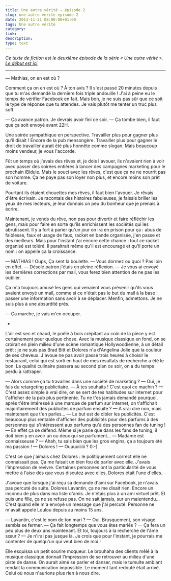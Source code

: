 ```yaml
---
title: Une autre vérité — épisode 2
slug: une-autre-verite-episode-2
date: 2013-11-21 08:00:00+01:00
tags: Une autre vérité
category: 
link: 
description: 
type: text
---
```


_Ce texte de fiction est le deuxième épisode de la série « Une autre vérité ». [Le début est ici](/blog/fr/une-autre-verite-episode-1)._
<hr>


 — Mathias, on en est où ?

 Comment ça on en est où ? À ton avis ? Il s'est passé 20 minutes depuis que tu m'as demandé la dernière fois triple andouille ! J'ai à peine eu le temps de vérifier Facebook en fait. Mais bon, je ne suis pas sûr que ce soit le type de réponse que tu attendes. Je vais plutôt me tenter un truc plus soft.
<!-- TEASER_END -->
 — Ça avance patron. Je devrais avoir fini ce soir.
 — Ça tombe bien, il faut que ça soit envoyé avant 22H.

 Une soirée sympathique en perspective. Travailler plus pour gagner plus qu'il disait ! Encore de la pub mensongère. Travailler plus pour gagner le droit de travailler aurait été plus honnête comme slogan. Mais beaucoup moins vendeur, je vous l'accorde.

Fût un temps où j'avais des rêves et, je dois l'avouer, ils n'avaient rien à voir avec passer des soirées entières à lancer des campagnes marketing pour le prochain iBidule. Mais le souci avec les rêves, c'est que ça ne ne nourrit pas son homme. Ça ne paye pas son loyer non plus, et encore moins son prêt de voiture. 

Pourtant ils étaient chouettes mes rêves, il faut bien l'avouer. Je rêvais d'être écrivain. Je racontais des histoires fabuleuses, je faisais briller les yeux de mes lecteurs, je leur donnais un peu du bonheur que je prenais à écrire. 

Maintenant, je vends du rêve, non pas pour divertir et faire réfléchir les gens, mais pour faire en sorte qu'ils enrichissent les sociétés qui les abrutissent. Il y a fort à parier qu'un jour on ira en prison pour ça : abus de faiblesse, faux et usage de faux, racket en bande organisée, j'en passe et des meilleurs. Mais pour l'instant j'ai encore cette chance : tout ce racket organisé est toléré. Il paraitrait même qu'il est encouragé et qu'il porte un nom : on appelle ça la croissance.

 — MATHIAS !
 Oups, Ça sent la boulette. 
 — Vous dormez ou quoi ?
 Pas loin en effet.
 — Désolé patron j'étais en pleine réflexion.
 — Je vous ai envoyé les dernières corrections par mail, vous ferez bien attention de ne pas les oublier.

 Ça m'a toujours amusé les gens qui venaient vous prévenir qu'ils vous avaient envoyé un mail, comme si ce n'était pas le but du mail à la base : passer une information sans avoir à se déplacer. Menfin, admettons. Je ne suis plus à une absurdité près.

 — Ça marche, je vais m'en occuper.

*

  L'air est sec et chaud, le poêle à bois crépitant au coin de la pièce y est certainement pour quelque chose. Avec la musique classique en fond, on se croirait en plein milieu d'une scène romantique Hollywoodienne, à un détail prêt : je ne suis pas Brad Bitt et Dolores n'a d'Angelina Jolie que la couleur de ses cheveux.
  J'avoue ne pas avoir passé trois heures à choisir le restaurant, celui qui est sorti en haut de mes résultats de recherche a été le bon. La qualité culinaire passera au second plan ce soir, on a du temps perdu à rattraper.

 — Alors comme ça tu travailles dans une société de marketing ?
 — Oui, je fais du retargeting publicitaire.
 — À tes souhaits ! C'est quoi ce machin ?
 — C'est assez simple à vrai dire, on se sert de tes habitudes sur internet pour t'afficher de la pub plus pertinente. Tu ne t'es jamais demandé pourquoi, après t'être intéressé à une marque de parfum sur internet, on t'affichait majoritairement des publicités de parfum ensuite ?
 — À vrai dire non, mais maintenant que t'en parles…
 — Le but est de cibler les publicités. C'est beaucoup plus rentable d'afficher des publicités pour des parfums à des personnes qui s'intéressent aux parfums qu'à des personnes fan de tuning !
 — En effet ça se défend. Même si je parie que dans les fans de tuning, il doit bien y en avoir un ou deux qui se parfument…
 — Madame est connaisseuse ?
 — Ahah, tu sais bien que les gros engins, ça a toujours été ma passion !
 — Dolores !
 — Ouuuuiiiiii ? 0:-)

 C'est ce que j'aimais chez Dolores : le politiquement correct elle ne connaissait pas. Ça me faisait un bien fou de parler avec elle. J'avais l'impression de revivre. Certaines personnes ont la particularité de vous mettre à l'aise dès que vous discutez avec elles, Dolores était l'une d'elles.

 J'avoue que lorsque j'ai reçu sa demande d'ami sur Facebook, je n'avais pas percuté de suite. Dolores Lavantin, ça ne me disait rien. Encore un inconnu de plus dans ma liste d'amis. Je n'étais plus à un ami virtuel prêt. Et puis une fille, ça ne se refuse pas. On ne sait jamais, sur un malentendu… C'est quand elle m'a envoyé un message que j'ai percuté. Personne ne m'avait appelé Loulou depuis au moins 15 ans.

 — Lavantin, c'est le nom de ton mari ?
 — Oui.
 Brusquement, son visage sembla se fermer.
 — Ça fait longtemps que vous êtes mariés ?
 — Ça fera un peu plus de deux ans maintenant. Et toi, toujours à la recherche de l'âme sœur ?
 — Je n'irai pas jusque là. Je crois que pour l'instant, je pourrais me contenter de quelqu'un qui veut bien de moi !

 Elle esquissa un petit sourire moqueur. Le brouhaha des clients mêlé à la musique classique donnait l'impression de se retrouver au milieu d'une piste de danse. On aurait aimé se parler et danser, mais le tumulte ambiant rendait la communication impossible. Le moment tant redouté était arrivé. Celui où nous n'aurions plus rien à nous dire.


